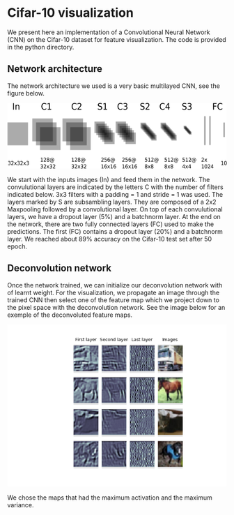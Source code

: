 # Cifar-10 visualization
We present here an implementation of a Convolutional Neural Network (CNN) on the Cifar-10 dataset for feature visualization. The code is provided in the python directory.
## Network architecture
The network architecture we used is a very basic multilayed CNN, see the figure below.

<img src="https://github.com/jimleroux/Cifar-10-visualization/blob/master/png/architecture.png" height="150" width="600"> 

We start with the inputs images (In) and feed them in the network. The convulutional layers are indicated by the letters C with the number of filters indicated below. 3x3 filters with a padding = 1 and stride = 1 was used. The layers marked by S are subsambling layers. They are composed of a 2x2 Maxpooling followed by a convolutional layer. On top of each convulutional layers, we have a dropout layer (5\%) and a batchnorm layer. At the end on the network, there are two fully connected layers (FC) used to make the predictions. The first (FC) contains a dropout layer (20\%) and a batchnorm layer. We reached about 89% accuracy on the Cifar-10 test set after 50 epoch.
## Deconvolution network
Once the network trained, we can initialize our deconvolution network with of learnt weight. For the visualization, we propagate an image through the trained CNN then select one of the feature map which we project down to the pixel space with the deconvolution network. See the image below for an exemple of the deconvoluted feature maps.

![vis](https://github.com/jimleroux/Cifar-10-visualization/blob/master/png/visualization.png)

We chose the maps that had the maximum activation and the maximum variance.
